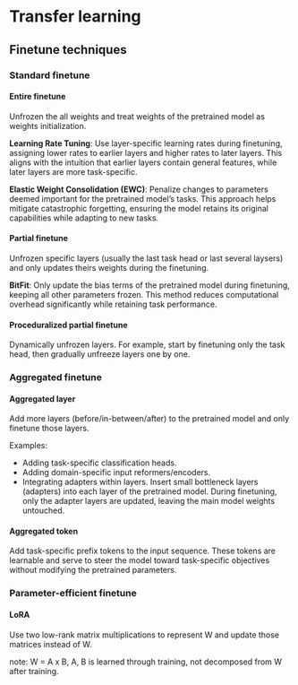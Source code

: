 # Transfer learning


## Finetune techniques

### Standard finetune

#### Entire finetune
Unfrozen the all weights and treat weights of the pretrained model as weights initialization.

**Learning Rate Tuning**:
Use layer-specific learning rates during finetuning, assigning lower rates to earlier layers and higher rates to later layers. 
This aligns with the intuition that earlier layers contain general features, while later layers are more task-specific.

**Elastic Weight Consolidation (EWC)**:
Penalize changes to parameters deemed important for the pretrained model’s tasks. 
This approach helps mitigate catastrophic forgetting, ensuring the model retains its original capabilities while adapting to new tasks.


#### Partial finetune
Unfrozen specific layers (usually the last task head or last several laysers) and only updates theirs weights during the finetuning.

**BitFit**:
Only update the bias terms of the pretrained model during finetuning, keeping all other parameters frozen. This method reduces computational overhead significantly while retaining task performance.


#### Proceduralized partial finetune
Dynamically unfrozen layers. For example, start by finetuning only the task head, then gradually unfreeze layers one by one. 

### Aggregated finetune

#### Aggregated layer
Add more layers (before/in-between/after) to the pretrained model and only finetune those layers.

Examples:
- Adding task-specific classification heads.
- Adding domain-specific input reformers/encoders.
- Integrating adapters within layers. Insert small bottleneck layers (adapters) into each layer of the pretrained model. During finetuning, only the adapter layers are updated, leaving the main model weights untouched.

#### Aggregated token
Add task-specific prefix tokens to the input sequence. 
These tokens are learnable and serve to steer the model toward task-specific objectives without modifying the pretrained parameters.

### Parameter-efficient finetune

#### LoRA
Use two low-rank matrix multiplications to represent W and update those matrices instead of W.

note: W = A x B, A, B is learned through training, not decomposed from W after training.

